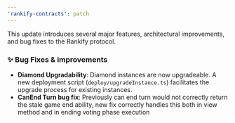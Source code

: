 ```yaml
---
'rankify-contracts': patch
---
```


This update introduces several major features, architectural improvements, and bug fixes to the Rankify protocol.

### ✨ Bug Fixes & improvements

- **Diamond Upgradability**: Diamond instances are now upgradeable. A new deployment script (`deploy/upgradeInstance.ts`) facilitates the upgrade process for existing instances.
- **CanEnd Turn bug fix**: Previously can end turn would not correctly return the stale game end ability, new fix correctly handles this both in view method and in ending voting phase execution




